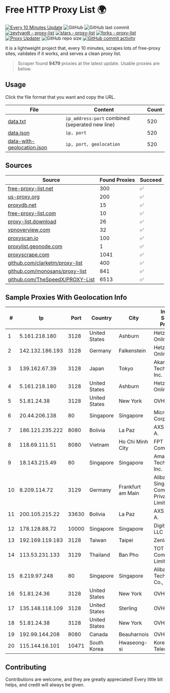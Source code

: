 
# Free HTTP Proxy List 🌍

[![Every 10 Minutes Update](https://github.com/mertguvencli/http-proxy-list/actions/workflows/main.yml/badge.svg?branch=main)](https://github.com/mertguvencli/http-proxy-list/actions/workflows/main.yml)
![GitHub](https://img.shields.io/github/license/mertguvencli/http-proxy-list)
![GitHub last commit](https://img.shields.io/github/last-commit/mertguvencli/http-proxy-list)
[![zevtyardt - proxy-list](https://img.shields.io/static/v1?label=zevtyardt&message=proxy-list&color=blue&logo=github)](https://github.com/zevtyardt/proxy-list "Go to GitHub repo")
[![stars - proxy-list](https://img.shields.io/github/stars/zevtyardt/proxy-list?style=social)](https://github.com/zevtyardt/proxy-list)
[![forks - proxy-list](https://img.shields.io/github/forks/zevtyardt/proxy-list?style=social)](https://github.com/zevtyardt/proxy-list)
[![Proxy Updater](https://github.com/zevtyardt/proxy-list/workflows/Proxy%20Updater/badge.svg)](https://github.com/zevtyardt/proxy-list/actions?query=workflow:"Proxy+Updater")
![GitHub repo size](https://img.shields.io/github/repo-size/zevtyardt/proxy-list)
[![GitHub commit activity](https://img.shields.io/github/commit-activity/m/zevtyardt/proxy-list?logo=commits)](https://github.com/zevtyardt/proxy-list/commits/main)

It is a lightweight project that, every 10 minutes, scrapes lots of free-proxy sites, validates if it works, and serves a clean proxy list.

> Scraper found **9479** proxies at the latest update. Usable proxies are below.

## Usage

Click the file format that you want and copy the URL.

|File|Content|Count|
|----|-------|-----|
|[data.txt](https://raw.githubusercontent.com/mertguvencli/http-proxy-list/main/proxy-list/data.txt)|`ip_address:port` combined (seperated new line)|520|
|[data.json](https://raw.githubusercontent.com/mertguvencli/http-proxy-list/main/proxy-list/data.json)|`ip, port`|520|
|[data-with-geolocation.json](https://raw.githubusercontent.com/mertguvencli/http-proxy-list/main/proxy-list/data-with-geolocation.json)|`ip, port, geolocation`|520|

## Sources

|Source|Found Proxies|Succeed|
|------|-------------|-------|
|[free-proxy-list.net](https://free-proxy-list.net)|300|✅|
|[us-proxy.org](https://www.us-proxy.org)|200|✅|
|[proxydb.net](http://proxydb.net)|15|✅|
|[free-proxy-list.com](https://free-proxy-list.com/?page=&port=&type%5B%5D=http&type%5B%5D=https&up_time=0&search=Search)|10|✅|
|[proxy-list.download](https://www.proxy-list.download/HTTP)|26|✅|
|[vpnoverview.com](https://vpnoverview.com/privacy/anonymous-browsing/free-proxy-servers)|32|✅|
|[proxyscan.io](https://www.proxyscan.io)|100|✅|
|[proxylist.geonode.com](https://proxylist.geonode.com/api/proxy-list?limit=300&page=1&sort_by=lastChecked&sort_type=desc&protocols=http,https)|1|✅|
|[proxyscrape.com](https://api.proxyscrape.com/v2/?request=displayproxies&protocol=http&timeout=10000&country=all&ssl=all&anonymity=all)|1041|✅|
|[github.com/clarketm/proxy-list](https://raw.githubusercontent.com/clarketm/proxy-list/master/proxy-list-raw.txt)|400|✅|
|[github.com/monosans/proxy-list](https://raw.githubusercontent.com/monosans/proxy-list/main/proxies/http.txt)|841|✅|
|[github.com/TheSpeedX/PROXY-List](https://raw.githubusercontent.com/TheSpeedX/PROXY-List/master/http.txt)|6513|✅|


## Sample Proxies With Geolocation Info

|#|Ip|Port|Country|City|Internet Service Provider|
|-|--|----|-------|----|-------------------------|
|1|5.161.218.180|3128|United States|Ashburn|Hetzner Online GmbH|
|2|142.132.186.193|3128|Germany|Falkenstein|Hetzner Online GmbH|
|3|139.162.67.39|3128|Japan|Tokyo|Akamai Technologies, Inc.|
|4|5.161.218.180|3128|United States|Ashburn|Hetzner Online GmbH|
|5|51.81.24.38|3128|United States|New York|OVH US LLC|
|6|20.44.206.138|80|Singapore|Singapore|Microsoft Corporation|
|7|186.121.235.222|8080|Bolivia|La Paz|AXS Bolivia S. A.|
|8|118.69.111.51|8080|Vietnam|Ho Chi Minh City|FPT Telecom Company|
|9|18.143.215.49|80|Singapore|Singapore|Amazon Technologies Inc.|
|10|8.209.114.72|3129|Germany|Frankfurt am Main|Alibaba.com Singapore E-Commerce Private Limited|
|11|200.105.215.22|33630|Bolivia|La Paz|AXS Bolivia S. A.|
|12|178.128.88.72|10000|Singapore|Singapore|DigitalOcean, LLC|
|13|192.169.119.183|3128|Taiwan|Taipei|Zenlayer Inc|
|14|113.53.231.133|3129|Thailand|Ban Pho|TOT Public Company Limited|
|15|8.219.97.248|80|Singapore|Singapore|Alibaba (US) Technology Co., Ltd.|
|16|51.81.24.36|3128|United States|New York|OVH US LLC|
|17|135.148.118.109|3128|United States|Sterling|OVH US LLC|
|18|51.81.24.38|3128|United States|New York|OVH US LLC|
|19|192.99.144.208|8080|Canada|Beauharnois|OVH SAS|
|20|115.144.16.101|10471|South Korea|Hwaseong-si|Korea Telecom|



## Contributing

Contributions are welcome, and they are greatly appreciated! Every
little bit helps, and credit will always be given.

